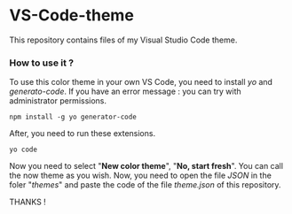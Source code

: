 # VS-Code-theme
This repository contains files of my Visual Studio Code theme.

### How to use it ?
To use this color theme in your own VS Code, you need to install _yo_ and _generato-code_. If you have an error message : you can try with administrator permissions.
```
npm install -g yo generator-code
```

After, you need to run these extensions.
```
yo code
```
Now you need to select "**New color theme**", "**No, start fresh**". You can call the now theme as you wish.
Now, you need to open the file _JSON_ in the foler "_themes_" and paste the code of the file _theme.json_ of this repository.

THANKS !
